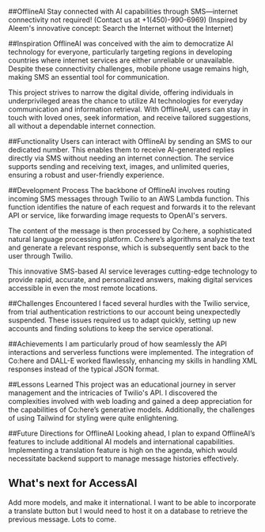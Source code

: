 ##OfflineAI
Stay connected with AI capabilities through SMS—internet connectivity not required! (Contact us at +1(450)-990-6969) (Inspired by Aleem's innovative concept: Search the Internet without the Internet)

##Inspiration
OfflineAI was conceived with the aim to democratize AI technology for everyone, particularly targeting regions in developing countries where internet services are either unreliable or unavailable. Despite these connectivity challenges, mobile phone usage remains high, making SMS an essential tool for communication.

This project strives to narrow the digital divide, offering individuals in underprivileged areas the chance to utilize AI technologies for everyday communication and information retrieval. With OfflineAI, users can stay in touch with loved ones, seek information, and receive tailored suggestions, all without a dependable internet connection.

##Functionality
Users can interact with OfflineAI by sending an SMS to our dedicated number. This enables them to receive AI-generated replies directly via SMS without needing an internet connection. The service supports sending and receiving text, images, and unlimited queries, ensuring a robust and user-friendly experience.

##Development Process
The backbone of OfflineAI involves routing incoming SMS messages through Twilio to an AWS Lambda function. This function identifies the nature of each request and forwards it to the relevant API or service, like forwarding image requests to OpenAI's servers.

The content of the message is then processed by Co:here, a sophisticated natural language processing platform. Co:here’s algorithms analyze the text and generate a relevant response, which is subsequently sent back to the user through Twilio.

This innovative SMS-based AI service leverages cutting-edge technology to provide rapid, accurate, and personalized answers, making digital services accessible in even the most remote locations.

##Challenges Encountered
I faced several hurdles with the Twilio service, from trial authentication restrictions to our account being unexpectedly suspended. These issues required us to adapt quickly, setting up new accounts and finding solutions to keep the service operational.

##Achievements
I am particularly proud of how seamlessly the API interactions and serverless functions were implemented. The integration of Co:here and DALL-E worked flawlessly, enhancing my skills in handling XML responses instead of the typical JSON format.

##Lessons Learned
This project was an educational journey in server management and the intricacies of Twilio's API. I discovered the complexities involved with web loading and gained a deep appreciation for the capabilities of Co:here’s generative models. Additionally, the challenges of using Tailwind for styling were quite enlightening.

##Future Directions for OfflineAI
Looking ahead, I plan to expand OfflineAI’s features to include additional AI models and international capabilities. Implementing a translation feature is high on the agenda, which would necessitate backend support to manage message histories effectively.



## What's next for AccessAI

Add more models, and make it international. I want to be able to incorporate a translate button but I would need to host it on a database to retrieve the previous message. Lots to come.

